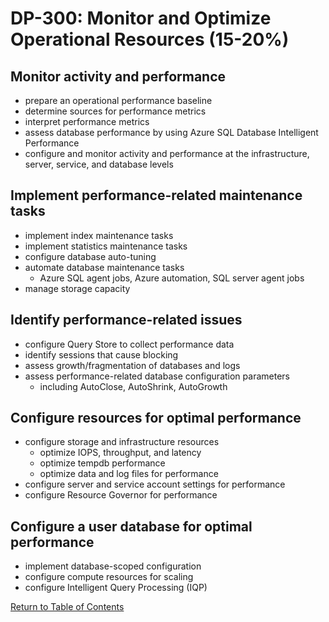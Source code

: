 # DP-300: Monitor and Optimize Operational Resources (15-20%)

## Monitor activity and performance

* prepare an operational performance baseline
* determine sources for performance metrics
* interpret performance metrics
* assess database performance by using Azure SQL Database Intelligent Performance
* configure and monitor activity and performance at the infrastructure, server, service, and
database levels

## Implement performance-related maintenance tasks
* implement index maintenance tasks
* implement statistics maintenance tasks
* configure database auto-tuning
* automate database maintenance tasks
  * Azure SQL agent jobs, Azure automation, SQL server agent jobs
* manage storage capacity

## Identify performance-related issues
* configure Query Store to collect performance data
* identify sessions that cause blocking
* assess growth/fragmentation of databases and logs
* assess performance-related database configuration parameters
  * including AutoClose, AutoShrink, AutoGrowth

## Configure resources for optimal performance
* configure storage and infrastructure resources
  * optimize IOPS, throughput, and latency
  * optimize tempdb performance
  * optimize data and log files for performance
* configure server and service account settings for performance
* configure Resource Governor for performance

## Configure a user database for optimal performance
* implement database-scoped configuration
* configure compute resources for scaling
* configure Intelligent Query Processing (IQP)

[Return to Table of Contents](README.md)